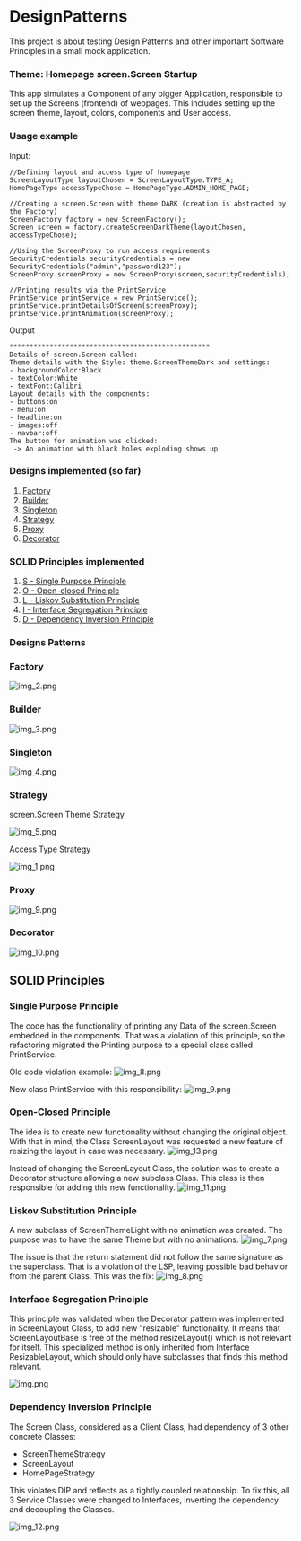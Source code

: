 # DesignPatterns
This project is about testing Design Patterns and other important Software Principles in a small mock application. 

### Theme: Homepage screen.Screen Startup
This app simulates a Component of any bigger Application, responsible to set up the Screens (frontend) of webpages. This includes setting up the screen theme, layout, colors, components and User access.

### Usage example
Input:
``` 
//Defining layout and access type of homepage
ScreenLayoutType layoutChosen = ScreenLayoutType.TYPE_A;
HomePageType accessTypeChose = HomePageType.ADMIN_HOME_PAGE;

//Creating a screen.Screen with theme DARK (creation is abstracted by the Factory)
ScreenFactory factory = new ScreenFactory();
Screen screen = factory.createScreenDarkTheme(layoutChosen, accessTypeChose);

//Using the ScreenProxy to run access requirements
SecurityCredentials securityCredentials = new SecurityCredentials("admin","password123");
ScreenProxy screenProxy = new ScreenProxy(screen,securityCredentials);

//Printing results via the PrintService
PrintService printService = new PrintService();
printService.printDetailsOfScreen(screenProxy);
printService.printAnimation(screenProxy);
```
Output
``` 
**************************************************
Details of screen.Screen called:
Theme details with the Style: theme.ScreenThemeDark and settings:
- backgroundColor:Black
- textColor:White
- textFont:Calibri
Layout details with the components: 
- buttons:on
- menu:on
- headline:on
- images:off
- navbar:off
The button for animation was clicked:
 -> An animation with black holes exploding shows up

```

### Designs implemented (so far)
1. [Factory](#factory)
2. [Builder](#builder)
3. [Singleton](#singleton)
4. [Strategy](#strategy)
5. [Proxy](#proxy)
6. [Decorator](#decorator)

### SOLID Principles implemented
1. [S - Single Purpose Principle](#single-purpose-principle)
2. [O - Open-closed Principle](#open-closed-principle)
3. [L - Liskov Substitution Principle](#liskov-substitution-principle)
4. [I - Interface Segregation Principle](#interface-segregation-principle)
5. [D - Dependency Inversion Principle](#dependency-inversion-principle)


### Designs Patterns
### Factory
![img_2.png](assets/img_2.png)

### Builder
![img_3.png](assets/img_3.png)

### Singleton
![img_4.png](assets/img_4.png)

### Strategy
screen.Screen Theme Strategy

![img_5.png](assets/img.png)

Access Type Strategy

![img_1.png](assets/img_1.png)

### Proxy
![img_9.png](assets/img_9.png)

### Decorator
![img_10.png](assets/img_10.png)

## SOLID Principles

### Single Purpose Principle
The code has the functionality of printing any Data of the screen.Screen embedded in the components. That was a violation of this principle, so the refactoring migrated the Printing purpose to a special class called PrintService.

Old code violation example:
![img_8.png](assets/img_6.png)

New class PrintService with this responsibility:
![img_9.png](assets/img_5.png)

### Open-Closed Principle
The idea is to create new functionality without changing the original object. With that in mind, the Class ScreenLayout was requested a new feature of resizing the layout in case was necessary.
![img_13.png](assets/img_13.png)

Instead of changing the ScreenLayout Class, the solution was to create a Decorator structure allowing a new subclass Class. This class is then responsible for adding this new functionality.
![img_11.png](assets/img_11.png)

### Liskov Substitution Principle
A new subclass of ScreenThemeLight with no animation was created. The purpose was to have the same Theme but with no animations.
![img_7.png](assets/img_7.png)

The issue is that the return statement did not follow the same signature as the superclass. That is a violation of the LSP, leaving possible bad behavior from the parent Class. This was the fix:
![img_8.png](assets/img_8.png)

### Interface Segregation Principle
This principle was validated when the Decorator pattern was implemented in ScreenLayout Class, to add new "resizable" functionality. 
It means that ScreenLayoutBase is free of the method resizeLayout() which is not relevant for itself.
This specialized method is only inherited from Interface ResizableLayout, which should only have subclasses that finds this method relevant.

![img.png](img.png)

### Dependency Inversion Principle
The Screen Class, considered as a Client Class, had dependency of 3 other concrete Classes:
- ScreenThemeStrategy
- ScreenLayout
- HomePageStrategy

This violates DIP and reflects as a tightly coupled relationship. 
To fix this, all 3 Service Classes were changed to Interfaces, inverting the dependency and decoupling the Classes.

![img_12.png](assets/img_12.png)